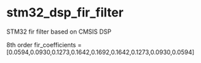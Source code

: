 # stm32_dsp_fir_filter
STM32 fir filter based on CMSIS DSP

8th order
fir_coefficients = [0.0594,0.0930,0.1273,0.1642,0.1692,0.1642,0.1273,0.0930,0.0594]